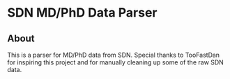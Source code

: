 # SDN MD/PhD Data Parser
## About
This is a parser for MD/PhD data from SDN. Special thanks to TooFastDan for inspiring this project and for manually cleaning up some of the raw SDN data.